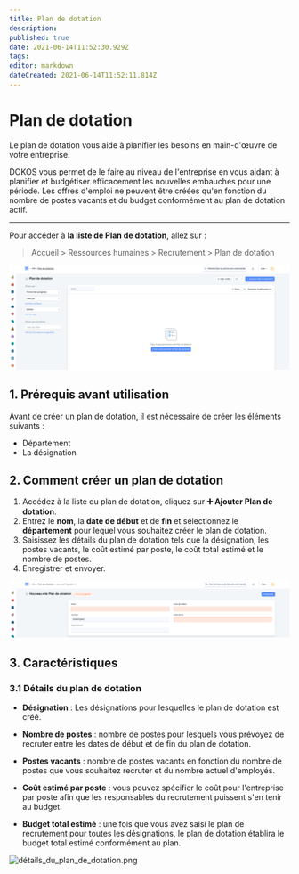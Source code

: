 ```yaml
---
title: Plan de dotation
description: 
published: true
date: 2021-06-14T11:52:30.929Z
tags: 
editor: markdown
dateCreated: 2021-06-14T11:52:11.814Z
---
```


# Plan de dotation

Le plan de dotation vous aide à planifier les besoins en main-d'œuvre de votre entreprise.

DOKOS vous permet de le faire au niveau de l'entreprise en vous aidant à planifier et budgétiser efficacement les nouvelles embauches pour une période. Les offres d'emploi ne peuvent être créées qu'en fonction du nombre de postes vacants et du budget conformément au plan de dotation actif.

---

Pour accéder à **la liste de Plan de dotation**, allez sur :

> Accueil > Ressources humaines > Recrutement > Plan de dotation

![liste_plan_dotation.png](/content/rh/staffing-plan/liste_plan_dotation.png)

## 1. Prérequis avant utilisation

Avant de créer un plan de dotation, il est nécessaire de créer les éléments suivants :

- Département
- La désignation

## 2. Comment créer un plan de dotation

1. Accédez à la liste du plan de dotation, cliquez sur **:heavy_plus_sign: Ajouter Plan de dotation**.
2. Entrez le **nom**, la **date de début** et de **fin** et sélectionnez le **département** pour lequel vous souhaitez créer le plan de dotation.
3. Saisissez les détails du plan de dotation tels que la désignation, les postes vacants, le coût estimé par poste, le coût total estimé et le nombre de postes.
4. Enregistrer et envoyer.

![detail_plan_de_dotation.png](/content/rh/staffing-plan/detail_plan_de_dotation.png)

## 3. Caractéristiques

### 3.1 Détails du plan de dotation

- **Désignation** : Les désignations pour lesquelles le plan de dotation est créé.

- **Nombre de postes** : nombre de postes pour lesquels vous prévoyez de recruter entre les dates de début et de fin du plan de dotation.

- **Postes vacants** : nombre de postes vacants en fonction du nombre de postes que vous souhaitez recruter et du nombre actuel d'employés.

- **Coût estimé par poste** : vous pouvez spécifier le coût pour l'entreprise par poste afin que les responsables du recrutement puissent s'en tenir au budget.

- **Budget total estimé** : une fois que vous avez saisi le plan de recrutement pour toutes les désignations, le plan de dotation établira le budget total estimé conformément au plan.

![détails_du_plan_de_dotation.png](/content/rh/staffing-plan/détails_du_plan_de_dotation.png)
